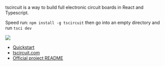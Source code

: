 tscircuit is a way to build full electronic circuit boards in React and Typescript.

Speed run: `npm install -g tscircuit` then go into an empty directory and run `tsci dev`

[![](https://img.shields.io/github/stars/tscircuit/tscircuit)](https://github.com/tscircuit/tscircuit)

* [Quickstart](https://docs.tscircuit.com/quickstart)
* [tscircuit.com](https://tscircuit.com)
* [Official project README](https://github.com/tscircuit/tscircuit)
